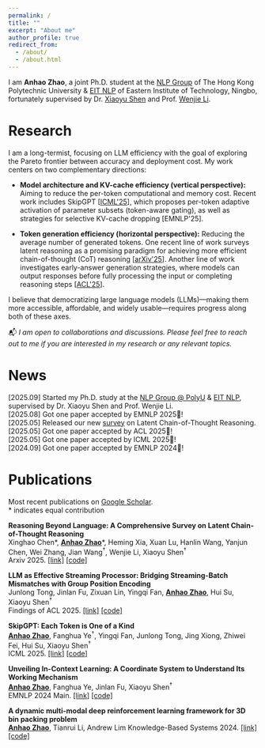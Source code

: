 ```yaml
---
permalink: /
title: ""
excerpt: "About me"
author_profile: true
redirect_from: 
  - /about/
  - /about.html
---
```


<!-- ## About Me -->

I am **Anhao Zhao**, a joint Ph.D. student at the [NLP Group](https://polyunlp.github.io/) of The Hong Kong Polytechnic University & [EIT NLP](https://eit-nlp.github.io/lab-website/) of Eastern Institute of Technology, Ningbo, fortunately supervised by Dr. [Xiaoyu Shen](https://chin-gyou.github.io//) and Prof. [Wenjie Li](https://www4.comp.polyu.edu.hk/~cswjli/). 

# Research

I am a long-termist, focusing on LLM efficiency with the goal of exploring the Pareto frontier between accuracy and deployment cost. My work centers on two complementary directions:

- **Model architecture and KV-cache efficiency (vertical perspective):** Aiming to reduce the per-token computational and memory cost. Recent work includes SkipGPT [[ICML'25](https://arxiv.org/pdf/2506.04179)], which proposes per-token adaptive activation of parameter subsets (token-aware gating), as well as strategies for selective KV-cache dropping [EMNLP'25].

- **Token generation efficiency (horizontal perspective):** Reducing the average number of generated tokens. One recent line of work surveys latent reasoning as a promising paradigm for achieving more efficient chain-of-thought (CoT) reasoning [[arXiv'25](https://arxiv.org/pdf/2505.16782)]. Another line of work investigates early-answer generation strategies, where models can output responses before fully processing the input or completing reasoning steps [[ACL'25](https://arxiv.org/pdf/2505.16983)].

I believe that democratizing large language models (LLMs)—making them more accessible, affordable, and widely usable—requires progress along both of these axes. 

📬 *I am open to collaborations and discussions. Please feel free to reach out to me if you are interested in my research or any relevant topics.*

# News

[2025.09] Started my Ph.D. study at the [NLP Group @ PolyU](https://polyunlp.github.io/) & [EIT NLP](https://eit-nlp.github.io/lab-website/), supervised by Dr. Xiaoyu Shen and Prof. Wenjie Li.  
[2025.08] Got one paper accepted by EMNLP 2025🎉!   
[2025.05] Released our new [survey](https://arxiv.org/pdf/2505.16782) on Latent Chain-of-Thought Reasoning.  
[2025.05] Got one paper accepted by ACL 2025🎉!  
[2025.05] Got one paper accepted by ICML 2025🎉!  
[2024.09] Got one paper accepted by EMNLP 2024🎉!  

# Publications

Most recent publications on [Google Scholar](https://scholar.google.com.hk/citations?user=19oxcOwAAAAJ&hl=zh-CN&oi=ao).  
\* indicates equal contribution

**Reasoning Beyond Language: A Comprehensive Survey on Latent Chain-of-Thought Reasoning**  
Xinghao Chen\*, **<ins>Anhao Zhao</ins>**\*, Heming Xia, Xuan Lu, Hanlin Wang, Yanjun Chen, Wei Zhang, Jian Wang<sup>†</sup>, Wenjie Li, Xiaoyu Shen<sup>†</sup>  
Arxiv 2025. [[link]](https://arxiv.org/pdf/2505.16782) [[code]](https://github.com/EIT-NLP/Awesome-Latent-CoT)  

**LLM as Effective Streaming Processor: Bridging Streaming-Batch Mismatches with Group Position Encoding**  
Junlong Tong, Jinlan Fu, Zixuan Lin, Yingqi Fan, **<ins>Anhao Zhao</ins>**, Hui Su, Xiaoyu Shen<sup>†</sup>  
Findings of ACL 2025. [[link]](https://arxiv.org/pdf/2505.16983) [[code]](https://github.com/EIT-NLP/StreamingLLM)  

**SkipGPT: Each Token is One of a Kind**  
**<ins>Anhao Zhao</ins>**, Fanghua Ye<sup>†</sup>, Yingqi Fan, Junlong Tong, Jing Xiong, Zhiwei Fei, Hui Su, Xiaoyu Shen<sup>†</sup>  
ICML 2025. [[link]](https://openreview.net/pdf?id=d7v2iUSa9s) [[code]](https://github.com/EIT-NLP/SkipGPT)  

**Unveiling In-Context Learning: A Coordinate System to Understand Its Working Mechanism**  
**<ins>Anhao Zhao</ins>**, Fanghua Ye, Jinlan Fu, Xiaoyu Shen<sup>†</sup>  
EMNLP 2024 Main. [[link]](https://aclanthology.org/2024.emnlp-main.689.pdf) [[code]](https://github.com/EIT-NLP/2D-Coordinate-System-for-ICL)  

**A dynamic multi-modal deep reinforcement learning framework for 3D bin packing problem**  
**<ins>Anhao Zhao</ins>**, Tianrui Li, Andrew Lim
Knowledge-Based Systems 2024. [[link]](https://www.sciencedirect.com/science/article/abs/pii/S0950705124006245) [[code]](https://github.com/AnhaoZhao-LLMer/A_Dynamic_Multi-Modal_Deep_Reinforcement_Learning_Framework_for_3D_Bin_Packing_Problem)  


<div id="clustrmaps-widget" style="width:40%; margin: 0 auto; display: block;">
			<script type='text/javascript' id='clustrmaps' src='//clustrmaps.com/map_v2.js?d=EoPAaiFrvVl-nH3vsQ9fQul7urlg3cwFzuGtOtGIypA&cl=ffffff&w=a'></script>
</div>	
